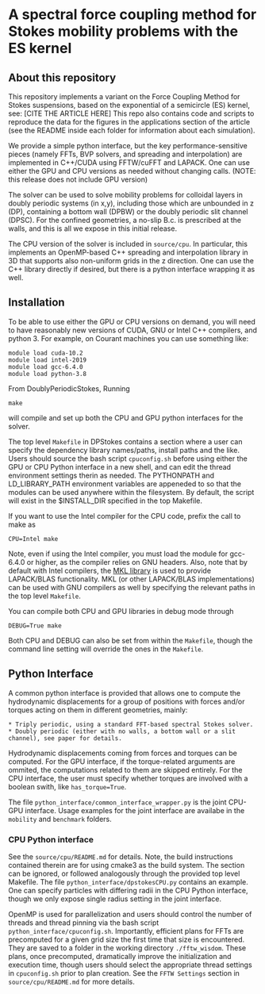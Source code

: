 # A spectral force coupling method for Stokes mobility problems with the ES kernel

## About this repository 

This repository implements a variant on the Force Coupling Method for Stokes suspensions, based on the exponential of a semicircle (ES) kernel, see:
[CITE THE ARTICLE HERE]
This repo also contains code and scripts to reproduce the data for the figures in the applications section of the article (see the README inside each folder for information about each simulation).

We provide a simple python interface, but the key performance-sensitive pieces (namely FFTs, BVP solvers, and spreading and interpolation) are implemented in C++/CUDA using FFTW/cuFFT and LAPACK. One can use either the GPU and CPU versions as needed without changing calls. (NOTE: this release does not include GPU version)

The solver can be used to solve mobility problems for colloidal layers in doubly periodic systems (in x,y), including those which are unbounded in z (DP), containing a bottom wall (DPBW) or the doubly periodic slit channel (DPSC). For the confined geometries, a no-slip B.c. is prescribed at the walls, and this is all we expose in this initial release.

The CPU version of the solver is included in `source/cpu`. In particular, this implements an OpenMP-based C++ spreading and interpolation library in 3D that supports also non-uniform grids in the z direction. One can use the C++ library directly if desired, but there is a python interface wrapping it as well.

## Installation

To be able to use either the GPU or CPU versions on demand, you will need to have reasonably new versions of CUDA, GNU or Intel C++ compilers, and python 3. For example, on Courant machines you can use something like:
```shell
module load cuda-10.2
module load intel-2019
module load gcc-6.4.0
module load python-3.8
```
From DoublyPeriodicStokes, Running 
```shell
make 
```
will compile and set up both the CPU and GPU python interfaces for the solver.

The top level `Makefile` in DPStokes contains a section where a user
can specify the dependency library names/paths, install paths and the like.
Users should source the bash script `cpuconfig.sh` before using either 
the GPU or CPU Python interface in a new shell, and can edit the thread environment 
settings therin as needed. The PYTHONPATH and LD_LIBRARY_PATH environment variables
are appeneded to so that the modules can be used anywhere within the filesystem.
By default, the script will exist in the $INSTALL_DIR specified in the top Makefile.

If you want to use the Intel compiler for the CPU code, prefix the call to make as
```shell
CPU=Intel make
``` 
Note, even if using the Intel compiler, you must load the module for gcc-6.4.0 or higher, 
as the compiler relies on GNU headers. Also, note that by default with Intel compilers, the [MKL library](https://en.wikipedia.org/wiki/Math_Kernel_Library) is used to provide LAPACK/BLAS functionality. MKL (or other LAPACK/BLAS implementations) can be used with GNU compilers as well by specifying the relevant paths in the top level `Makefile`.
 
You can compile both CPU and GPU libraries in debug mode through
```shell
DEBUG=True make
```
Both CPU and DEBUG can also be set from within the `Makefile`, though the 
command line setting will override the ones in the `Makefile`.

## Python Interface

A common python interface is provided that allows one to compute the hydrodynamic displacements for a group of positions with forces and/or torques acting on them in different geometries, mainly:  

	* Triply periodic, using a standard FFT-based spectral Stokes solver.
	* Doubly periodic (either with no walls, a bottom wall or a slit channel), see paper for details.

Hydrodynamic displacements coming from forces and torques can be computed. 
For the GPU interface, if the torque-related arguments are ommited, the computations related to them are skipped entirely.
For the CPU interface, the user must specify whether torques are involved with a boolean swith, like `has_torque=True`.
        
The file `python_interface/common_interface_wrapper.py` is the joint CPU-GPU interface. 
Usage examples for the joint interface are availabe in the `mobility` and `benchmark` folders.

### CPU Python interface

See the `source/cpu/README.md` for details. Note, the build instructions contained therein are for using cmake3 as the build system. 
The section can be ignored, or followed analogously through the provided top level Makefile. The file `python_interface/dpstokesCPU.py` contains an example.
One can specify particles with differing radii in the CPU Python interface, though we only expose single radius setting in the joint interface.  

OpenMP is used for parallelization and users should control the number of threads and thread pinning via the bash script `python_interface/cpuconfig.sh`. Importantly, efficient plans for FFTs are precomputed for a given grid size the first time that size is encountered. They are saved to a folder in the working directory `./fftw_wisdom`. These plans, once precomputed, dramatically improve the initialization and execution time, though users should  select the appropriate thread settings in `cpuconfig.sh` prior to plan creation. See the `FFTW Settings` section in `source/cpu/README.md` for more details.  

